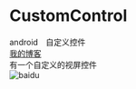# CustomControl
android　自定义控件　<br> 
[我的博客](http://blog.csdn.net/android_yyx　"悬停显示")  　<br> 
有一个自定义的视屏控件<br>
![baidu](http://img.blog.csdn.net/20170327104223211?watermark/2/text/aHR0cDovL2Jsb2cuY3Nkbi5uZXQvQW5kcm9pZF95eXg=/font/5a6L5L2T/fontsize/400/fill/I0JBQkFCMA==/dissolve/70/gravity/Center "视频控件") 
